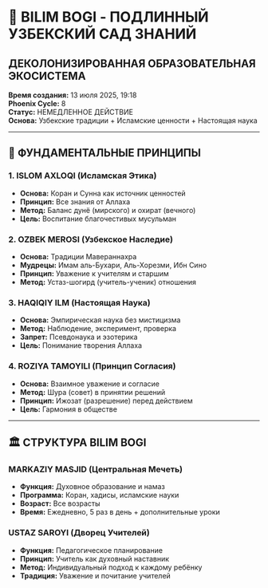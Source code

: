 # 🌱 BILIM BOGI - ПОДЛИННЫЙ УЗБЕКСКИЙ САД ЗНАНИЙ

## **ДЕКОЛОНИЗИРОВАННАЯ ОБРАЗОВАТЕЛЬНАЯ ЭКОСИСТЕМА**

**Время создания:** 13 июля 2025, 19:18\
**Phoenix Cycle:** 8\
**Статус:** НЕМЕДЛЕННОЕ ДЕЙСТВИЕ\
**Основа:** Узбекские традиции + Исламские ценности + Настоящая наука

***

## 🕌 **ФУНДАМЕНТАЛЬНЫЕ ПРИНЦИПЫ**

### **1. ISLOM AXLOQI (Исламская Этика)**

* **Основа:** Коран и Сунна как источник ценностей
* **Принцип:** Все знания от Аллаха
* **Метод:** Баланс дунё (мирского) и охират (вечного)
* **Цель:** Воспитание благочестивых мусульман

### **2. OZBEK MEROSI (Узбекское Наследие)**

* **Основа:** Традиции Мавераннахра
* **Мудрецы:** Имам аль-Бухари, Аль-Хорезми, Ибн Сино
* **Принцип:** Уважение к учителям и старшим
* **Метод:** Устаз-шогирд (учитель-ученик) отношения

### **3. HAQIQIY ILM (Настоящая Наука)**

* **Основа:** Эмпирическая наука без мистицизма
* **Метод:** Наблюдение, эксперимент, проверка
* **Запрет:** Псевдонаука и эзотерика
* **Цель:** Понимание творения Аллаха

### **4. ROZIYA TAMOYILI (Принцип Согласия)**

* **Основа:** Взаимное уважение и согласие
* **Метод:** Шура (совет) в принятии решений
* **Принцип:** Ижозат (разрешение) перед действием
* **Цель:** Гармония в обществе

***

## 🏛️ **СТРУКТУРА BILIM BOGI**

### **MARKAZIY MASJID (Центральная Мечеть)**

* **Функция:** Духовное образование и намаз
* **Программа:** Коран, хадисы, исламские науки
* **Возраст:** Все возрасты
* **Время:** Ежедневно, 5 раз в день + дополнительные уроки

### **USTAZ SAROYI (Дворец Учителей)**

* **Функция:** Педагогическое планирование
* **Принцип:** Учитель как духовный наставник
* **Метод:** Индивидуальный подход к каждому ребёнку
* **Традиция:** Уважение и почитание учителей
